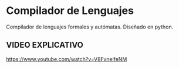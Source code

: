 # Compilador de Lenguajes
Compilador de lenguajes formales y autómatas.
Diseñado en python.

## VIDEO EXPLICATIVO
https://www.youtube.com/watch?v=V8FvneifeNM
